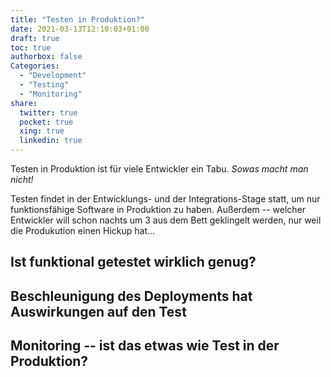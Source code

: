 ```yaml
---
title: "Testen in Produktion?"
date: 2021-03-13T12:10:03+01:00
draft: true
toc: true
authorbox: false
Categories:
  - "Development"
  - "Testing"
  - "Monitoring"
share:
  twitter: true
  pocket: true
  xing: true
  linkedin: true
---
```

Testen in Produktion ist für viele Entwickler ein Tabu. 
*Sowas macht man nicht!*

Testen findet in der Entwicklungs- und der Integrations-Stage statt, um nur funktionsfähige Software in Produktion zu haben.
Außerdem -- welcher Entwickler will schon nachts um 3 aus dem Bett geklingelt werden, nur weil die Produkution einen Hickup hat...

## Ist funktional getestet wirklich genug?



## Beschleunigung des Deployments hat Auswirkungen auf den Test

## Monitoring -- ist das etwas wie Test in der Produktion?

